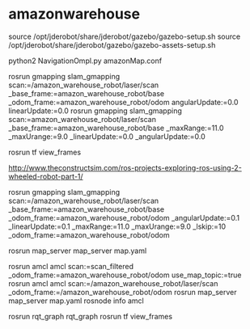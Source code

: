 # amazonwarehouse

source /opt/jderobot/share/jderobot/gazebo/gazebo-setup.sh
source /opt/jderobot/share/jderobot/gazebo/gazebo-assets-setup.sh

python2 NavigationOmpl.py amazonMap.conf 

rosrun gmapping slam_gmapping scan:=/amazon_warehouse_robot/laser/scan _base_frame:=amazon_warehouse_robot/base _odom_frame:=amazon_warehouse_robot/odom angularUpdate:=0.0 linearUpdate:=0.0
rosrun gmapping slam_gmapping scan:=amazon_warehouse_robot/laser/scan _base_frame:=amazon_warehouse_robot/base _maxRange:=11.0 _maxUrange:=9.0  _linearUpdate:=0.0 _angularUpdate:=0.0

rosrun tf view_frames

http://www.theconstructsim.com/ros-projects-exploring-ros-using-2-wheeled-robot-part-1/


rosrun gmapping slam_gmapping scan:=/amazon_warehouse_robot/laser/scan _base_frame:=amazon_warehouse_robot/base _odom_frame:=amazon_warehouse_robot/odom _angularUpdate:=0.1 _linearUpdate:=0.1 _maxRange:=11.0 _maxUrange:=9.0 _lskip:=10
 _odom_frame:=amazon_warehouse_robot/odom 


rosrun map_server map_server map.yaml

rosrun amcl amcl scan:=scan_filtered _odom_frame:=amazon_warehouse_robot/odom use_map_topic:=true
rosrun amcl amcl scan:=/amazon_warehouse_robot/laser/scan _odom_frame:=/amazon_warehouse_robot/odom
rosrun map_server map_server map.yaml
rosnode info amcl

rosrun rqt_graph rqt_graph
rosrun tf view_frames

